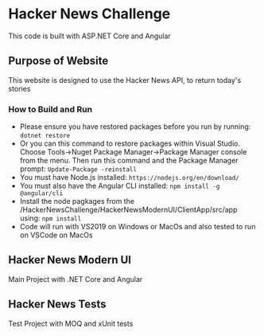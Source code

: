 # Hacker News Challenge
This code is built with ASP.NET Core and Angular

## Purpose of Website
This website is designed to use the Hacker News API, to return today's stories

### How to Build and Run
* Please ensure you have restored packages before you run by running: 
``` dotnet restore ```
* Or you can this command to restore packages within Visual Studio. Choose Tools->Nuget Package Manager->Package Manager console from the menu. Then run this command and the Package Manager prompt: 
``` Update-Package -reinstall ```
* You must have Node.js installed: 
``` https://nodejs.org/en/download/ ```
* You must also have the Angular CLI installed: 
``` npm install -g @angular/cli ```
* Install the node pagkages from the /HackerNewsChallenge/HackerNewsModernUI/ClientApp/src/app using:
``` npm install ```
* Code will run with VS2019 on Windows or MacOs and also tested to run on VSCode on MacOs

## Hacker News Modern UI
Main Project with .NET Core and Angular
## Hacker News Tests
Test Project with MOQ and xUnit tests 
